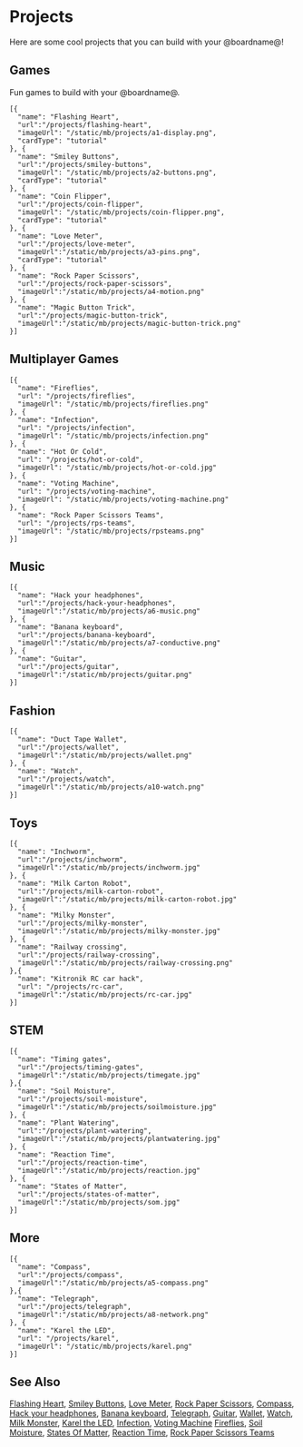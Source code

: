# Projects

Here are some cool projects that you can build with your @boardname@!

## Games

Fun games to build with your @boardname@.

```codecard
[{
  "name": "Flashing Heart",
  "url":"/projects/flashing-heart",
  "imageUrl": "/static/mb/projects/a1-display.png",
  "cardType": "tutorial"
}, {
  "name": "Smiley Buttons",
  "url":"/projects/smiley-buttons",
  "imageUrl": "/static/mb/projects/a2-buttons.png",
  "cardType": "tutorial"
}, {
  "name": "Coin Flipper",
  "url":"/projects/coin-flipper",
  "imageUrl": "/static/mb/projects/coin-flipper.png",
  "cardType": "tutorial"
}, {
  "name": "Love Meter",
  "url":"/projects/love-meter",
  "imageUrl":"/static/mb/projects/a3-pins.png",
  "cardType": "tutorial"
}, {
  "name": "Rock Paper Scissors",
  "url":"/projects/rock-paper-scissors",
  "imageUrl":"/static/mb/projects/a4-motion.png"
}, {
  "name": "Magic Button Trick",
  "url":"/projects/magic-button-trick",
  "imageUrl":"/static/mb/projects/magic-button-trick.png"
}]
```

## Multiplayer Games
```codecard
[{
  "name": "Fireflies",
  "url": "/projects/fireflies",
  "imageUrl": "/static/mb/projects/fireflies.png"
}, {
  "name": "Infection",
  "url": "/projects/infection",
  "imageUrl": "/static/mb/projects/infection.png"
}, {
  "name": "Hot Or Cold",
  "url": "/projects/hot-or-cold",
  "imageUrl": "/static/mb/projects/hot-or-cold.jpg"
}, {
  "name": "Voting Machine",
  "url": "/projects/voting-machine",
  "imageUrl": "/static/mb/projects/voting-machine.png"
}, {
  "name": "Rock Paper Scissors Teams",
  "url": "/projects/rps-teams",
  "imageUrl": "/static/mb/projects/rpsteams.png"
}]
```

## Music

```codecard
[{
  "name": "Hack your headphones",
  "url":"/projects/hack-your-headphones",
  "imageUrl":"/static/mb/projects/a6-music.png"
}, {
  "name": "Banana keyboard",
  "url":"/projects/banana-keyboard",
  "imageUrl":"/static/mb/projects/a7-conductive.png"
}, {
  "name": "Guitar",
  "url":"/projects/guitar",
  "imageUrl":"/static/mb/projects/guitar.png"
}]
```

## Fashion

```codecard
[{
  "name": "Duct Tape Wallet",
  "url":"/projects/wallet",
  "imageUrl":"/static/mb/projects/wallet.png"
}, {
  "name": "Watch",
  "url":"/projects/watch",
  "imageUrl":"/static/mb/projects/a10-watch.png"
}]
```

## Toys

```codecard
[{
  "name": "Inchworm",
  "url":"/projects/inchworm",
  "imageUrl":"/static/mb/projects/inchworm.jpg"
}, {
  "name": "Milk Carton Robot",
  "url":"/projects/milk-carton-robot",
  "imageUrl":"/static/mb/projects/milk-carton-robot.jpg"
}, {
  "name": "Milky Monster",
  "url":"/projects/milky-monster",
  "imageUrl":"/static/mb/projects/milky-monster.jpg"
}, {
  "name": "Railway crossing",
  "url":"/projects/railway-crossing",
  "imageUrl":"/static/mb/projects/railway-crossing.png"
},{
  "name": "Kitronik RC car hack",
  "url": "/projects/rc-car",
  "imageUrl":"/static/mb/projects/rc-car.jpg"
}]
```

## STEM

```codecard
[{
  "name": "Timing gates",
  "url":"/projects/timing-gates",
  "imageUrl":"/static/mb/projects/timegate.jpg"
},{
  "name": "Soil Moisture",
  "url":"/projects/soil-moisture",
  "imageUrl":"/static/mb/projects/soilmoisture.jpg"
}, {
  "name": "Plant Watering",
  "url":"/projects/plant-watering",
  "imageUrl":"/static/mb/projects/plantwatering.jpg"
}, {
  "name": "Reaction Time",
  "url":"/projects/reaction-time",
  "imageUrl":"/static/mb/projects/reaction.jpg"
}, {
  "name": "States of Matter",
  "url":"/projects/states-of-matter",
  "imageUrl":"/static/mb/projects/som.jpg"
}]
```

## More

```codecard
[{
  "name": "Compass",
  "url":"/projects/compass",
  "imageUrl":"/static/mb/projects/a5-compass.png"
},{
  "name": "Telegraph",
  "url":"/projects/telegraph",
  "imageUrl":"/static/mb/projects/a8-network.png"
}, {
  "name": "Karel the LED",
  "url": "/projects/karel",
  "imageUrl": "/static/mb/projects/karel.png"
}]
```

## See Also

[Flashing Heart](/projects/flashing-heart), [Smiley Buttons](/projects/smiley-buttons), [Love Meter](/projects/love-meter), [Rock Paper Scissors](/projects/rock-paper-scissors), [Compass](/projects/compass), [Hack your headphones](/projects/hack-your-headphones), [Banana keyboard](/projects/banana-keyboard), [Telegraph](/projects/telegraph), [Guitar](/projects/guitar), [Wallet](/projects/wallet), [Watch](/projects/watch),
[Milk Monster](/projects/milky-monster), [Karel the LED](/projects/karel), [Infection](/projects/infection), [Voting Machine](/projects/voting-machine)
[Fireflies](/projects/fireflies), [Soil Moisture](/projects/soil-moisture),
[States Of Matter](/projects/states-of-matter), [Reaction Time](/projects/reaction-time),
[Rock Paper Scissors Teams](/projects/rps-teams)
